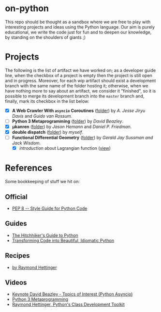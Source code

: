 # on-python

This repo should be thought as a sandbox where we are free to play with
interesting projects and ideas using the Python language. Our aim is purely
educational, we write the code just for fun and to deepen our knowledge, by
standing on the shoulders of giants ;)

# Projects

The following is the list of artifact we have worked on; as a developer guide
line, when the checkbox of a project is empty then the project is still open
and in progress.  Moreover, for each wip artifact should exist a development
branch with the same name of the folder hosting it; otherwise, when we have
nothing more to say about an artifact, we consider it "finished", so it is
possible to merge its development branch into the `master` branch and, finally,
mark its checkbox in the list below:

- [x] __A Web Crawler With `asyncio` Coroutines__ ([folder][project:web-crawler])
  by _A. Jesse Jiryu Davis_ and _Guido van Rossum_.
- [ ] __Python 3 Metaprogramming__ ([folder][project:metaprogramming])
  by _David Beazley_.
- [x] __μkanren__ ([folder][project:microkanren])
  by _Jason Hemann_ and _Daniel P. Friedman_.
- [x] __double dispatch__ ([folder][project:double-dispatch])
  by _myself_.
- [ ] __Functional Differential Geometry__ ([folder][project:fdg])
  by _Gerald Jay Sussman and Jack Wisdom_.
  - [x] *introduction* about Lagrangian function ([view][nb:fdg-intro])

# References

Some bookkeeping of stuff we hit on:

## Official

- [PEP 8 -- Style Guide for Python Code][pep8]

## Guides

- [The Hitchhiker's Guide to Python][Hitchhiker]
- [Transforming Code into Beautiful, Idiomatic Python][Hettinger:Transforming]

## Recipes

- [by Raymond Hettinger][Hettinger:recipes]

## Videos

- [Keynote David Beazley - Topics of Interest (Python Asyncio)][Beazley:asyncio]
- [Python 3 Metaprogramming][Beazley:metaprogramming]
- [Raymond Hettinger, Python's Class Development Toolkit][Hettinger:class:toolkit]


[pep8]:https://www.python.org/dev/peps/pep-0008/

[Hettinger:recipes]:https://code.activestate.com/recipes/users/178123/new/

[Hitchhiker]:http://docs.python-guide.org/en/latest/
[Hettinger:Transforming]:https://gist.github.com/JeffPaine/6213790

[Beazley:metaprogramming]:https://www.youtube.com/watch?v=sPiWg5jSoZI&t=104s
[Beazley:asyncio]:https://www.youtube.com/watch?v=ZzfHjytDceU
[Hettinger:class:toolkit]:https://www.youtube.com/watch?v=HTLu2DFOdTg

[project:web-crawler]:https://github.com/massimo-nocentini/on-python/tree/master/web-crawler
[project:metaprogramming]:https://github.com/massimo-nocentini/on-python/tree/beazley-metaprogramming/beazley-metaprogramming
[project:microkanren]:https://github.com/massimo-nocentini/on-python/tree/master/microkanren
[project:double-dispatch]:https://github.com/massimo-nocentini/on-python/tree/master/dispatching
[project:fdg]:https://github.com/massimo-nocentini/on-python/tree/master/fdg
[nb:fdg-intro]:http://nbviewer.jupyter.org/github/massimo-nocentini/on-python/blob/master/fdg/intro.ipynb
